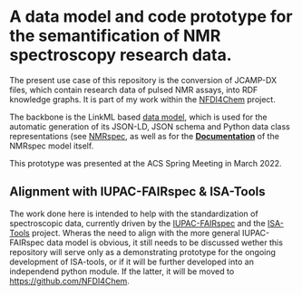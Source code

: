 # A data model and code prototype for the semantification of NMR spectroscopy research data.
The present use case of this repository is the conversion of JCAMP-DX files, which contain research data of pulsed NMR assays, into RDF knowledge graphs. It is part of my work within the [NFDI4Chem](https://www.nfdi4chem.de/) project.

The backbone is the LinkML based [data model](model/schema/), which is used for the automatic generation of its JSON-LD, JSON schema and Python data class representations (see [NMRspec](NMRspec/), as well as for the [**Documentation**](https://StroemPhi.github.io/NMRspec/) of the NMRspec model itself.

This prototype was presented at the ACS Spring Meeting in March 2022.

## Alignment with IUPAC-FAIRspec & ISA-Tools
The work done here is intended to help with the standardization of spectroscopic data, currently driven by the [IUPAC-FAIRspec](https://github.com/IUPAC/IUPAC-FAIRSpec) and the [ISA-Tools](https://isa-tools.org/) project. Wheras the need to align with the more general IUPAC-FAIRspec data model is obvious, it still needs to be discussed wether this repository will serve only as a demonstrating prototype for the ongoing development of ISA-tools, or if it will be further developed into an independend python module. If the latter, it will be moved to https://github.com/NFDI4Chem.
